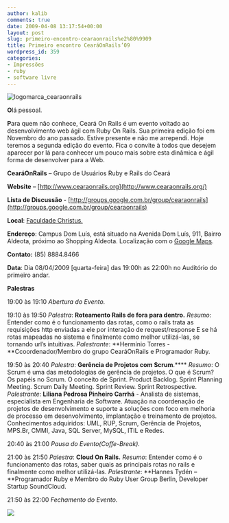 ```yaml
---
author: kalib
comments: true
date: 2009-04-08 13:17:54+00:00
layout: post
slug: primeiro-encontro-cearaonrails%e2%80%9909
title: Primeiro encontro CearáOnRails’09
wordpress_id: 359
categories:
- Impressões
- ruby
- software livre
---
```


![logomarca_cearaonrails](http://marcelocavalcante.net/portal/wp-content/uploads/2009/04/logomarca_cearaonrails.png)




**O**lá pessoal.




**P**ara quem não conhece, Ceará On Rails é um evento voltado ao desenvolvimento web ágil com Ruby On Rails. Sua primeira edição foi em Novembro do ano passado. Estive presente e não me arrependi. Hoje teremos a segunda edição do evento. Fica o convite à todos que desejem aparecer por lá para conhecer um pouco mais sobre esta dinâmica e ágil forma de desenvolver para a Web.




**CearáOnRails** – Grupo de Usuários Ruby e Rails do Ceará




**Website** – [http://www.cearaonrails.org](http://www.cearaonrails.org/)




**Lista de Discussão** - [http://groups.google.com.br/group/cearaonrails](http://groups.google.com.br/group/cearaonrails)



**Local**: [Faculdade Christus.](http://www.fchristus.com.br/)

**Endereço**: Campus Dom Luís, está situado na Avenida Dom Luís, 911, Bairro Aldeota, próximo ao Shopping Aldeota. Localização com o [Google Maps](http://maps.google.com.br/maps?f=q&source=s_q&hl=pt-BR&q=-3.734378,+-38.493294&vps=3&jsv=151e&sll=-3.734336,-38.492918&sspn=0.005717,0.011373&ie=UTF8&geocode=FZYEx_8dkqO0_Q&split=0).

**Contato:** (85) 8884.8466

**Data**: Dia 08/04/2009 [quarta-feira] das 19:00h as 22:00h no Auditório do primeiro andar.

**Palestras**

19:00 às 19:10 _Abertura do Evento._


19:10 às 19:50 _Palestra_: **Roteamento Rails de fora para dentro.**
_Resumo_: Entender como é o funcionamento das rotas, como o rails trata as requisições http enviadas a ele por interação de request/response E se há rotas mapeadas no sistema e finalmente como melhor utilizá-las, se tornando url’s intuitivas.
_Palestrante_: **Hermínio Torres - **Ccoordenador/Membro do grupo CearáOnRails e Programador Ruby.



19:50 às 20:40 _Palestra_: **Gerência de Projetos com Scrum**.****
_Resumo_: O Scrum é uma das metodologias de gerência de projetos.  O que é Scrum? Os papéis no Scrum. O conceito de Sprint. Product Backlog. Sprint Planning Meeting. Scrum Daily Meeting. Sprint Review. Sprint Retrospective.
_Palestrante_: **Liliana Pedrosa Pinheiro Carrhá** - Analista de sistemas, especialista em Engenharia de Software. Atuação na coordenação de projetos de desenvolvimento e suporte a soluções com foco em melhoria de processo em desenvolvimento, implantação e treinamento de projetos. Conhecimentos adquiridos: UML, RUP, Scrum, Gerência de Projetos, MPS.Br, CMMI, Java, SQL Server, MySQL, ITIL e Redes.


20:40 às 21:00 _Pausa do Evento(Coffe-Break)._





21:00 às 21:50 _Palestra_: **Cloud On Rails.**
_Resumo_: Entender como é o funcionamento das rotas, saber quais as principais rotas no rails e finalmente como melhor utilizá-las.
_Palestrante_: **Hannes Tydén – **Programador Ruby e Membro do Ruby User Group Berlin, Developer Startup SoundCloud.


21:50 às 22:00 _Fechamento do Evento._




![](http://www.marcelocavalcante.net/portal/imgs/userbar.gif)



